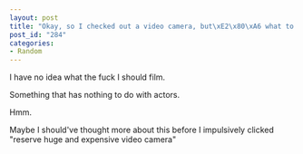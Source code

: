 ```yaml
--- 
layout: post
title: "Okay, so I checked out a video camera, but\xE2\x80\xA6 what to film?!"
post_id: "284"
categories:
- Random
---
```

I have no idea what the fuck I should film.

Something that has nothing to do with actors.

Hmm.

Maybe I should've thought more about this before I impulsively clicked "reserve huge and expensive video camera"
